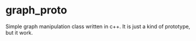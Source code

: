 graph_proto
===========

Simple graph manipulation class written in c++. It is just a kind of prototype, but it work.